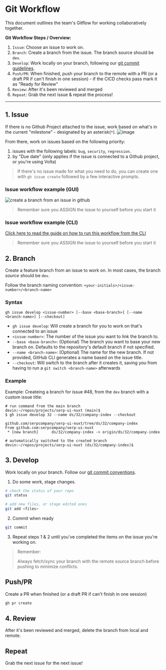 # Git Workflow

This document outlines the team's Gitflow for working collaboratively together.

**Git Workflow Steps / Overview:**

1. `Issue`: Choose an issue to work on.
2. `Branch`: Create a branch from the issue. The branch source should be `dev`.
3. `Develop`: Work locally on your branch, following our [git commit guidelines]().
4. `Push/PR`: When finished, push your branch to the remote with a PR (or a draft PR if can't finish in one session) - if the CICD checks pass mark it as "Ready for Review"
5. `Review`: After it's been reviewed and merged
6. `Repeat`: Grab the next issue & repeat the process!



---

## 1. Issue

If there is no Github Project attached to the issue, work based on what's in the current "milestone" - designated by an asterisk(`*`).
![image](https://github.com/user-attachments/assets/f2ce7b69-862b-4d03-ada8-100050b61dd4)

From there, work on issues based on the following priority:

1. issues with the following labels: `bug`, `security`, `regression`.
2. by "Due date" (only applies if the issue is connected to a Github project, or you're using Volta)

> If there's no issue made for what you need to do, you can create one with `gh issue create` followed by a few interactive prompts.

### Issue workflow example (GUI)

![create a branch from an issue in github](https://github.com/user-attachments/assets/93aadfff-1c9b-43b1-be28-f62b6a3b2f1a)

> Remember sure you ASSIGN the issue to yourself before you start it

### Issue workflow example (CLI)

[Click here to read the guide on how to run this workflow from the CLI](https://gist.github.com/devinschumacher/ea416af5542ac7102c8e1ffd0ab38a99)

> Remember sure you ASSIGN the issue to yourself before you start it


## 2. Branch
Create a feature branch from an issue to work on. In most cases, the branch _source_ should be `dev`.

Follow the branch naming convention: `<your-initials>/<issue-number>/<branch-name>`


### Syntax

```
gh issue develop <issue-number> [--base <base-branch>] [--name <branch-name>] [--checkout]
```

- `gh issue develop`: Will create a branch for you to work on that's connected to an issue
- `<issue-number>`: The number of the issue you want to link the branch to.
- `--base <base-branch>`: (Optional) The branch you want to base your new branch on. Defaults to the repository's default branch if not specified.
- `--name <branch-name>`: (Optional) The name for the new branch. If not provided, GitHub CLI generates a name based on the issue title.
- `--checkout`: Will switch to the branch after it creates it, saving you from having to run a `git switch <branch-name>` afterwards

### Example

Example: Createing a branch for issue #48, from the `dev` branch with a custom issue title:
```
# run command from the main branch
devin:~/repos/projects/serp-ui-nuxt (main)$
$ gh issue develop 32 --name ds/32/company-index --checkout

github.com/serpcompany/serp-ui-nuxt/tree/ds/32/company-index
From github.com:serpcompany/serp-ui-nuxt
 * [new branch]      ds/32/company-index -> origin/ds/32/company-index
 
# automatically switched to the created branch
devin:~/repos/projects/serp-ui-nuxt (ds/32/company-index)$
```


## 3. Develop
Work locally on your branch. Follow our [git commit conventions][git-commit-conventions].

1. Do some work, stage changes.
```bash
# check the status of your repo
git status

# add new files, or stage edited ones
git add <files>
```

2. Commit when ready
```bash
git commit
```

3. Repeat steps 1 & 2 until you've completed the items on the issue you're working on.

> Remember:
>
> Always fetch/sync your branch with the remote source branch before pushing to minimize conflicts.


## Push/PR
Create a PR when finished (or a draft PR if can't finish in one session)

```bash
gh pr create
```


## 4. Review
After it's been reviewed and merged, delete the branch from local and remote.


## Repeat
Grab the next issue for the next issue!




<!-- links -->

[git-commit-conventions]: /docs/contributing/git-commit-conventions.md

